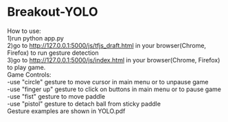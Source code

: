 # Breakout-YOLO
How to use:  
1)run python app.py  
2)go to http://127.0.0.1:5000/js/tfjs_draft.html in your browser(Chrome, Firefox) to run gesture detection  
3)go to http://127.0.0.1:5000/js/index.html in your browser(Chrome, Firefox) to play game.  
Game Controls:   
-use "circle" gesture to move cursor in main menu or to unpause game  
-use "finger up" gesture to click on buttons in main menu or to pause game  
-use "fist" gesture to move paddle  
-use "pistol" gesture to detach ball from sticky paddle  
Gesture examples are shown in YOLO.pdf  
